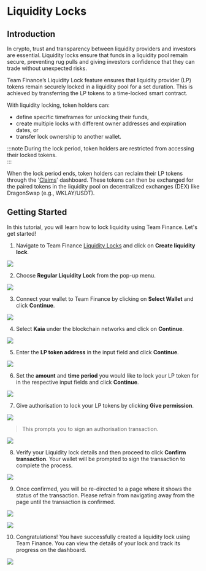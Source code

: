 # Liquidity Locks

## Introduction

In crypto, trust and transparency between liquidity providers and investors are essential. Liquidity locks ensure that funds in a liquidity pool remain secure, preventing rug pulls and giving investors confidence that they can trade without unexpected risks. 

Team Finance’s Liquidity Lock feature ensures that liquidity provider (LP) tokens remain securely locked in a liquidity pool for a set duration. This is achieved by transferring the LP tokens to a time-locked smart contract. 

With liquidity locking, token holders can:

* define specific timeframes for unlocking their funds, 
* create multiple locks with different owner addresses and expiration dates, or 
* transfer lock ownership to another wallet. 

:::note
During the lock period, token holders are restricted from accessing their locked tokens.  
:::

When the lock period ends, token holders can reclaim their LP tokens through the '[Claims](https://www.team.finance/claim)' dashboard. These tokens can then be exchanged for the paired tokens in the liquidity pool on decentralized exchanges (DEX) like DragonSwap (e.g., WKLAY/USDT).  

## Getting Started
In this tutorial, you will learn how to lock liquidity using Team Finance. Let's get started!

1. Navigate to Team Finance [Liquidity Locks](https://team.finance/liquidity-locks) and click on **Create liquidity lock**.

![](/img/build/tools/token-management/liquidity-locks/ll-step-1.jpeg)

2. Choose **Regular Liquidity Lock** from the pop-up menu.

![](/img/build/tools/token-management/liquidity-locks/ll-step-2.jpeg)

3. Connect your wallet to Team Finance by clicking on **Select Wallet** and click **Continue**.

![](/img/build/tools/token-management/liquidity-locks/ll-step-3.jpeg)

4. Select **Kaia** under the blockchain networks and click on **Continue**.

![](/img/build/tools/token-management/liquidity-locks/ll-step-4.jpeg)

5. Enter the **LP token address** in the input field and click **Continue**.

![](/img/build/tools/token-management/liquidity-locks/ll-step-5.png)

6. Set the **amount** and **time period** you would like to lock your LP token for in the respective input fields and click **Continue**.

![](/img/build/tools/token-management/liquidity-locks/ll-step-6.png)

7. Give authorisation to lock your LP tokens by clicking **Give permission**. 

![](/img/build/tools/token-management/liquidity-locks/ll-step-7a.png)

> This prompts you to sign an authorisation transaction.

![](/img/build/tools/token-management/liquidity-locks/ll-step-7b.png)

8. Verify your Liquidity lock details and then proceed to click **Confirm transaction**. Your wallet will be prompted to sign the transaction to complete the process.

![](/img/build/tools/token-management/liquidity-locks/ll-step-8.png)

9. Once confirmed, you will be re-directed to a page where it shows the status of the transaction. Please refrain from navigating away from the page until the transaction is confirmed.

![](/img/build/tools/token-management/liquidity-locks/ll-step-9a.png)

![](/img/build/tools/token-management/liquidity-locks/ll-step-9b.png)

10. Congratulations! You have successfully created a liquidity lock using Team Finance. You can view the details of your lock and track its progress on the dashboard.

![](/img/build/tools/token-management/liquidity-locks/ll-step-10.png)










